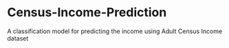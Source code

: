 # Census-Income-Prediction
 A classification model for predicting the income using Adult Census Income dataset
